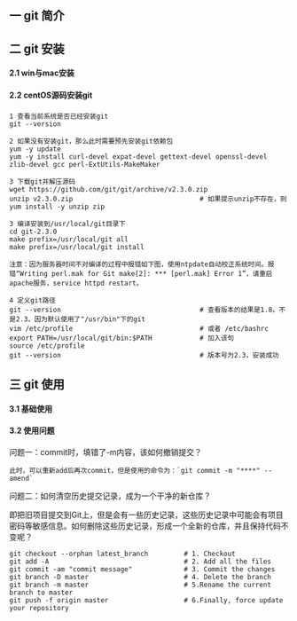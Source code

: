 ## 一 git 简介

## 二 git 安装

#### 2.1 win与mac安装

#### 2.2 centOS源码安装git

```
1 查看当前系统是否已经安装git
git --version              

2 如果没有安装git，那么此时需要预先安装git依赖包
yum -y update
yum -y install curl-devel expat-devel gettext-devel openssl-devel zlib-devel gcc perl-ExtUtils-MakeMaker

3 下载git并解压源码
wget https://github.com/git/git/archive/v2.3.0.zip
unzip v2.3.0.zip                                # 如果提示unzip不存在，则 yum install -y unzip zip

3 编译安装到/usr/local/git目录下
cd git-2.3.0
make prefix=/usr/local/git all
make prefix=/usr/local/git install

注意：因为服务器时间不对编译的过程中报错如下图，使用ntpdate自动校正系统时间。报错“Writing perl.mak for Git make[2]: *** [perl.mak] Error 1”，请重启apache服务，service httpd restart。

4 定义git路径
git --version                                   # 查看版本的结果是1.8，不是2.3，因为默认使用了"/usr/bin"下的git
vim /etc/profile                                # 或者 /etc/bashrc
export PATH=/usr/local/git/bin:$PATH            # 加入该句
source /etc/profile
git --version                                   # 版本号为2.3，安装成功
```

## 三 git 使用

#### 3.1 基础使用

#### 3.2 使用问题

问题一：commit时，填错了-m内容，该如何撤销提交？ 
``` 
此时，可以重新add后再次commit，但是使用的命令为：`git commit -m "****" --amend`  
```

问题二：如何清空历史提交记录，成为一个干净的新仓库？  

即把旧项目提交到Git上，但是会有一些历史记录，这些历史记录中可能会有项目密码等敏感信息。如何删除这些历史记录，形成一个全新的仓库，并且保持代码不变呢？
```
git checkout --orphan latest_branch         # 1. Checkout
git add -A                                  # 2. Add all the files
git commit -am "commit message"             # 3. Commit the changes
git branch -D master                        # 4. Delete the branch
git branch -m master                        # 5.Rename the current branch to master
git push -f origin master                   # 6.Finally, force update your repository
```